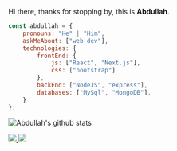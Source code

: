 Hi there, thanks for stopping by, this is **Abdullah**.

```javascript
const abdullah = {
    pronouns: "He" | "Him",
    askMeAbout: ["web dev"],
    technologies: {
        frontEnd: {
            js: ["React", "Next.js"],
            css: ["bootstrap"]
        },
        backEnd: ["NodeJS", "express"],
        databases: ["MySql", "MongoDB"],
    }
};
```

![Abdullah's github stats](https://github-readme-stats.vercel.app/api?username=Volcie)

<a href="https://github.com/Volcie?tab=followers">
  <img src="https://img.shields.io/github/followers/Volcie">
</a>
<a href="https://github.com/Volcie">
   <img src="https://komarev.com/ghpvc/?username=Volcie">
</a>